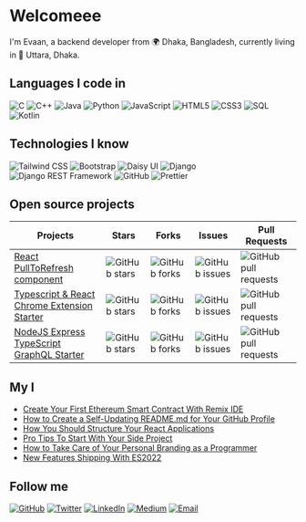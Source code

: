 # Welcomeee

I'm Evaan, a backend developer from 🌍 Dhaka, Bangladesh, currently living in 📍 Uttara, Dhaka.

## Languages I code in

![C](https://img.shields.io/badge/-C-A8B9CC?logo=c&logoColor=white&style=flat)
![C++](https://img.shields.io/badge/-C++-00599C?logo=c%2B%2B&logoColor=white&style=flat)
![Java](https://img.shields.io/badge/-Java-007396?logo=java&logoColor=white&style=flat)
![Python](https://img.shields.io/badge/-Python-3776AB?logo=python&logoColor=white&style=flat)
![JavaScript](https://img.shields.io/badge/-JavaScript-F7DF1E?logo=javascript&logoColor=black&style=flat)
![HTML5](https://img.shields.io/badge/-HTML5-E34F26?logo=html5&logoColor=white&style=flat)
![CSS3](https://img.shields.io/badge/-CSS3-1572B6?logo=css3&logoColor=white&style=flat)
![SQL](https://img.shields.io/badge/-SQL-4479A1?logo=sql&logoColor=white&style=flat)
![Kotlin](https://img.shields.io/badge/-Kotlin-0095D5?logo=kotlin&logoColor=white&style=flat)

## Technologies I know

![Tailwind CSS](https://img.shields.io/badge/-Tailwind%20CSS-38B2AC?logo=tailwind-css&logoColor=white&style=flat)
![Bootstrap](https://img.shields.io/badge/-Bootstrap-7952B3?logo=bootstrap&logoColor=white&style=flat)
![Daisy UI](https://img.shields.io/badge/-Daisy%20UI-5A67D8?logo=daisyui&logoColor=white&style=flat)
![Django](https://img.shields.io/badge/-Django-092E20?logo=django&logoColor=white&style=flat)
![Django REST Framework](https://img.shields.io/badge/-Django%20REST%20Framework-092E20?logo=django&logoColor=white&style=flat)
![GitHub](https://img.shields.io/badge/-GitHub-181717?logo=github&logoColor=white&style=flat)
![Prettier](https://img.shields.io/badge/-Prettier-F7B93E?logo=prettier&logoColor=white&style=flat)

## Open source projects

| Projects | Stars | Forks | Issues | Pull Requests |
| --- | --- | --- | --- | --- |
| [React PullToRefresh component](https://github.com/yourusername/react-pulltorefresh) | ![GitHub stars](https://img.shields.io/github/stars/yourusername/react-pulltorefresh?style=social) | ![GitHub forks](https://img.shields.io/github/forks/yourusername/react-pulltorefresh?style=social) | ![GitHub issues](https://img.shields.io/github/issues/yourusername/react-pulltorefresh) | ![GitHub pull requests](https://img.shields.io/github/issues-pr/yourusername/react-pulltorefresh) |
| [Typescript & React Chrome Extension Starter](https://github.com/yourusername/typescript-react-chrome-extension-starter) | ![GitHub stars](https://img.shields.io/github/stars/yourusername/typescript-react-chrome-extension-starter?style=social) | ![GitHub forks](https://img.shields.io/github/forks/yourusername/typescript-react-chrome-extension-starter?style=social) | ![GitHub issues](https://img.shields.io/github/issues/yourusername/typescript-react-chrome-extension-starter) | ![GitHub pull requests](https://img.shields.io/github/issues-pr/yourusername/typescript-react-chrome-extension-starter) |
| [NodeJS Express TypeScript GraphQL Starter](https://github.com/yourusername/nodejs-express-typescript-graphql-starter) | ![GitHub stars](https://img.shields.io/github/stars/yourusername/nodejs-express-typescript-graphql-starter?style=social) | ![GitHub forks](https://img.shields.io/github/forks/yourusername/nodejs-express-typescript-graphql-starter?style=social) | ![GitHub issues](https://img.shields.io/github/issues/yourusername/nodejs-express-typescript-graphql-starter) | ![GitHub pull requests](https://img.shields.io/github/issues-pr/yourusername/nodejs-express-typescript-graphql-starter) |

## My l

- [Create Your First Ethereum Smart Contract With Remix IDE](https://medium.com/@yourusername/create-your-first-ethereum-smart-contract-with-remix-ide)
- [How to Create a Self-Updating README.md for Your GitHub Profile](https://medium.com/@yourusername/how-to-create-a-self-updating-readme-md-for-your-github-profile)
- [How You Should Structure Your React Applications](https://medium.com/@yourusername/how-you-should-structure-your-react-applications)
- [Pro Tips To Start With Your Side Project](https://medium.com/@yourusername/pro-tips-to-start-with-your-side-project)
- [How to Take Care of Your Personal Branding as a Programmer](https://medium.com/@yourusername/how-to-take-care-of-your-personal-branding-as-a-programmer)
- [New Features Shipping With ES2022](https://medium.com/@yourusername/new-features-shipping-with-es2022)

## Follow me

[![GitHub](https://img.shields.io/github/followers/yourusername?label=Follow%20me&style=social)](https://github.com/yourusername)
[![Twitter](https://img.shields.io/twitter/follow/yourusername?label=Follow%20me&style=social)](https://twitter.com/yourusername)
[![LinkedIn](https://img.shields.io/badge/-LinkedIn-0077B5?logo=linkedin&logoColor=white&style=flat)](https://www.linkedin.com/in/yourusername)
[![Medium](https://img.shields.io/badge/-Medium-000000?logo=medium&logoColor=white&style=flat)](https://medium.com/@yourusername)
[![Email](https://img.shields.io/badge/-Email-D14836?logo=gmail&logoColor=white&style=flat)](mailto:your.email@example.com)
